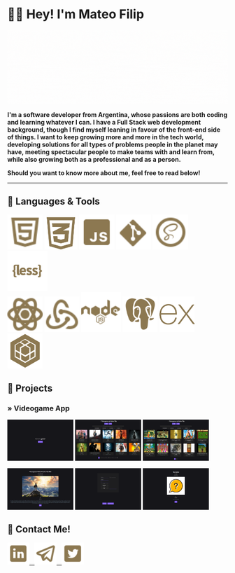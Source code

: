 # ✌🏻 Hey! I'm Mateo Filip

![Hello there! I'm Mateo](assets/BANNER.gif)

**I'm a software developer from Argentina, whose passions are both coding and learning whatever I can. I have a Full Stack web development background, though I find myself leaning in favour of the front-end side of things. I want to keep growing more and more in the tech world, developing solutions for all types of problems people in the planet may have, meeting spectacular people to make teams with and learn from, while also growing both as a professional and as a person.**

**Should you want to know more about me, feel free to read below!**

---

## 🍂 **Languages & Tools**

<p>
<img alt=HTML5 width=16% src='./assets/SVGs/HTML5.svg'>
<img alt=CSS3 width=15% src='./assets/SVGs/CSS3.svg'>
<img alt=JavaScript width=16% src='./assets/SVGs/JAVASCRIPT.svg'>
<img alt=Git width=16% src='./assets/SVGs/GIT.svg'>
<img alt=SASS width=16% src='./assets/SVGs/SASS.svg'>
<img alt=LESS width=18% src='./assets/SVGs/LESS.svg'>
<br>
<img alt=React width=16% src='./assets/SVGs/REACT.svg'>
<img alt=Redux width=16% src='./assets/SVGs/REDUX.svg'>
<img alt=Node.js width=18% height=12% src='./assets/SVGs/NODEJS.svg'>
<img alt=PostgreSQL width=16% src='./assets/SVGs/POSTGRESQL.svg'>
<img alt=Express.js width=16% src='./assets/SVGs/EXPRESSJS.svg'>
<img alt=Sequelize width=16% src='./assets/SVGs/SEQUELIZE.svg'>
<p>

## 🍂 **Projects**

### **» Videogame App**

<p>
<img alt='Landing Page' width=30% src='./assets/Projects/Landing Page.png'>
<img alt='Homepage' width=30% src='./assets/Projects/Homepage.png'>
<img alt='Searched Videogames' width=30% src='./assets/Projects/Searched Videogames.png'>
</p>
<p>
<img alt='Landing Page' width=30% src='./assets/Projects/Videogame Detail.png'>
<img alt='Landing Page' width=30% src='./assets/Projects/Videogame Creation Form.png'>
<img alt='Landing Page' width=30% src='./assets/Projects/Created Videogame.png'>
</p>

## 🍂 **Contact Me!**

<a href="https://www.linkedin.com/in/mateofilip"> <img alt=LinkedIn width=10% src='./assets/SVGs/LINKEDIN.svg'> &nbsp;
<a href="mailto:mateofernandofilip@gmail.com"><img alt=Mail width=10% src='./assets/SVGs/MAIL.svg'> &nbsp;
<a href="https://twitter.com/mateofilip_"><img alt=Mail width=10% src='./assets/SVGs/TWITTER.svg'>
